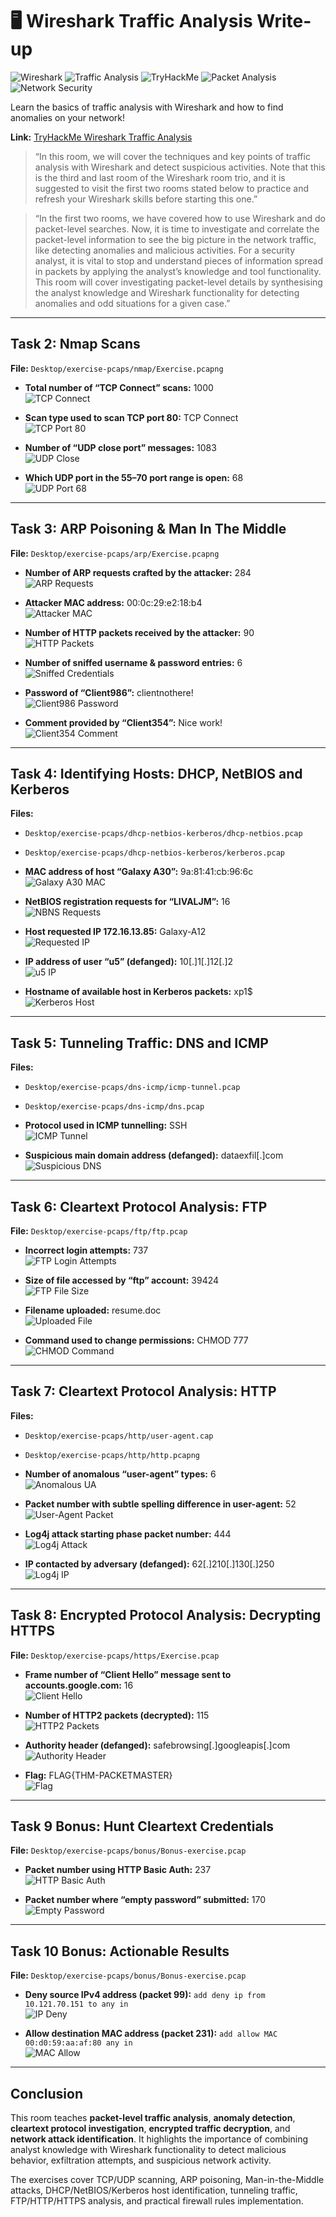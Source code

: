 # 🖥️ Wireshark Traffic Analysis Write-up

![Wireshark](https://img.shields.io/badge/Tool-Wireshark-blue?style=flat-square) ![Traffic Analysis](https://img.shields.io/badge/Topic-Traffic_Analysis-green?style=flat-square) ![TryHackMe](https://img.shields.io/badge/Platform-TryHackMe-orange?style=flat-square) ![Packet Analysis](https://img.shields.io/badge/Skill-Packet_Analysis-red?style=flat-square) ![Network Security](https://img.shields.io/badge/Focus-Network_Security-purple?style=flat-square)

Learn the basics of traffic analysis with Wireshark and how to find anomalies on your network!

**Link:** [TryHackMe Wireshark Traffic Analysis](https://tryhackme.com/room/wiresharktrafficanalysis)

> “In this room, we will cover the techniques and key points of traffic analysis with Wireshark and detect suspicious activities. Note that this is the third and last room of the Wireshark room trio, and it is suggested to visit the first two rooms stated below to practice and refresh your Wireshark skills before starting this one.”

> “In the first two rooms, we have covered how to use Wireshark and do packet-level searches. Now, it is time to investigate and correlate the packet-level information to see the big picture in the network traffic, like detecting anomalies and malicious activities. For a security analyst, it is vital to stop and understand pieces of information spread in packets by applying the analyst’s knowledge and tool functionality. This room will cover investigating packet-level details by synthesising the analyst knowledge and Wireshark functionality for detecting anomalies and odd situations for a given case.”

---

## Task 2: Nmap Scans

**File:** `Desktop/exercise-pcaps/nmap/Exercise.pcapng`

- **Total number of “TCP Connect” scans:** 1000  
  ![TCP Connect](https://github.com/user-attachments/assets/e3616045-c771-4ae3-a33b-422c6f2cf4d8)

- **Scan type used to scan TCP port 80:** TCP Connect  
  ![TCP Port 80](https://github.com/user-attachments/assets/012e3948-a94d-41ab-95e6-9f5ba8f19d94)

- **Number of “UDP close port” messages:** 1083  
  ![UDP Close](https://github.com/user-attachments/assets/5a66f9c5-1979-413a-ae94-db4949ba01d6)

- **Which UDP port in the 55–70 port range is open:** 68  
  ![UDP Port 68](https://github.com/user-attachments/assets/a2d05911-f351-4abf-881f-05552b6ff472)

---

## Task 3: ARP Poisoning & Man In The Middle

**File:** `Desktop/exercise-pcaps/arp/Exercise.pcapng`

- **Number of ARP requests crafted by the attacker:** 284  
  ![ARP Requests](https://github.com/user-attachments/assets/c96dbbf4-4012-4352-ad93-ae27402647df)

- **Attacker MAC address:** 00:0c:29:e2:18:b4  
  ![Attacker MAC](https://github.com/user-attachments/assets/d1ef7f6b-411c-4f71-9742-97c8e5042e19)

- **Number of HTTP packets received by the attacker:** 90  
  ![HTTP Packets](https://github.com/user-attachments/assets/ebb1389c-345f-4aa5-9cc9-dd8326840c11)

- **Number of sniffed username & password entries:** 6  
  ![Sniffed Credentials](https://github.com/user-attachments/assets/7f1a9eed-aacb-46b7-9644-8ae8acb04971)

- **Password of “Client986”:** clientnothere!  
  ![Client986 Password](https://github.com/user-attachments/assets/da243267-7222-42ed-b042-bd418f93c585)

- **Comment provided by “Client354”:** Nice work!  
  ![Client354 Comment](https://github.com/user-attachments/assets/89cb8358-6ffb-4aa8-8a95-c6d80b211db6)

---

## Task 4: Identifying Hosts: DHCP, NetBIOS and Kerberos

**Files:**  
- `Desktop/exercise-pcaps/dhcp-netbios-kerberos/dhcp-netbios.pcap`  
- `Desktop/exercise-pcaps/dhcp-netbios-kerberos/kerberos.pcap`

- **MAC address of host “Galaxy A30”:** 9a:81:41:cb:96:6c  
  ![Galaxy A30 MAC](https://github.com/user-attachments/assets/297c1077-0832-425c-bed6-d93058e343e7)

- **NetBIOS registration requests for “LIVALJM”:** 16  
  ![NBNS Requests](https://github.com/user-attachments/assets/28d44810-60bc-4e5a-858c-9ec0bb26ebdd)

- **Host requested IP 172.16.13.85:** Galaxy-A12  
  ![Requested IP](https://github.com/user-attachments/assets/e8502dc7-f81f-4bd4-a53c-0905c67d4b41)

- **IP address of user “u5” (defanged):** 10[.]1[.]12[.]2  
  ![u5 IP](https://github.com/user-attachments/assets/41b6f74e-812e-47da-9a97-bf65bee06da4)

- **Hostname of available host in Kerberos packets:** xp1$  
  ![Kerberos Host](https://github.com/user-attachments/assets/227722ca-7886-4a55-89ce-9dd105f49792)

---

## Task 5: Tunneling Traffic: DNS and ICMP

**Files:**  
- `Desktop/exercise-pcaps/dns-icmp/icmp-tunnel.pcap`  
- `Desktop/exercise-pcaps/dns-icmp/dns.pcap`

- **Protocol used in ICMP tunnelling:** SSH  
  ![ICMP Tunnel](https://github.com/user-attachments/assets/a5317845-cbd9-41f8-9c01-ac877c6db515)

- **Suspicious main domain address (defanged):** dataexfil[.]com  
  ![Suspicious DNS](https://github.com/user-attachments/assets/a8e8da55-6c6c-412f-97ba-62f6fc763ff0)

---

## Task 6: Cleartext Protocol Analysis: FTP

**File:** `Desktop/exercise-pcaps/ftp/ftp.pcap`

- **Incorrect login attempts:** 737  
  ![FTP Login Attempts](https://github.com/user-attachments/assets/280d2afe-4b01-4ca0-b98a-c4d4f1796d92)

- **Size of file accessed by “ftp” account:** 39424  
  ![FTP File Size](https://github.com/user-attachments/assets/f9a0a4e7-cf95-4eb9-9a8a-969d686804a2)

- **Filename uploaded:** resume.doc  
  ![Uploaded File](https://github.com/user-attachments/assets/116f2529-bfa4-420a-a052-780dcac80225)

- **Command used to change permissions:** CHMOD 777  
  ![CHMOD Command](https://github.com/user-attachments/assets/d255273f-c846-4ea5-8057-3231fb5f7a4f)

---

## Task 7: Cleartext Protocol Analysis: HTTP

**Files:**  
- `Desktop/exercise-pcaps/http/user-agent.cap`  
- `Desktop/exercise-pcaps/http/http.pcapng`

- **Number of anomalous “user-agent” types:** 6  
  ![Anomalous UA](https://github.com/user-attachments/assets/bcd73573-724b-4678-9521-bea9bed44478)

- **Packet number with subtle spelling difference in user-agent:** 52  
  ![User-Agent Packet](https://github.com/user-attachments/assets/8e1f6f8e-b9d1-4ec3-96d4-1873b9e0ddd3)

- **Log4j attack starting phase packet number:** 444  
  ![Log4j Attack](https://github.com/user-attachments/assets/ddf437b0-30ae-4e56-bea3-21b95d0af289)

- **IP contacted by adversary (defanged):** 62[.]210[.]130[.]250  
  ![Log4j IP](https://github.com/user-attachments/assets/22d78678-2f8c-4731-b2fa-ad8bcb675220)

---

## Task 8: Encrypted Protocol Analysis: Decrypting HTTPS

**File:** `Desktop/exercise-pcaps/https/Exercise.pcap`

- **Frame number of “Client Hello” message sent to accounts.google.com:** 16  
  ![Client Hello](https://github.com/user-attachments/assets/44afc8d4-c62f-419a-8141-0100209f2f6f)

- **Number of HTTP2 packets (decrypted):** 115  
  ![HTTP2 Packets](https://github.com/user-attachments/assets/0867f59d-7baf-4238-8b8c-69baf2eda557)

- **Authority header (defanged):** safebrowsing[.]googleapis[.]com  
  ![Authority Header](https://github.com/user-attachments/assets/ac55a0f2-46fc-4c2b-9bda-f896e0f92f2e)

- **Flag:** FLAG{THM-PACKETMASTER}  
  ![Flag](https://github.com/user-attachments/assets/d83af7ca-251c-4ace-9d7f-ce5593d1b8f9)

---

## Task 9 Bonus: Hunt Cleartext Credentials

**File:** `Desktop/exercise-pcaps/bonus/Bonus-exercise.pcap`

- **Packet number using HTTP Basic Auth:** 237  
  ![HTTP Basic Auth](https://github.com/user-attachments/assets/06ae9b80-123f-439a-b441-cc206a5c9745)

- **Packet number where “empty password” submitted:** 170  
  ![Empty Password](https://github.com/user-attachments/assets/be18e269-0bc5-43cc-9258-7888bb84d597)

---

## Task 10 Bonus: Actionable Results

**File:** `Desktop/exercise-pcaps/bonus/Bonus-exercise.pcap`

- **Deny source IPv4 address (packet 99):** `add deny ip from 10.121.70.151 to any in`  
  ![IP Deny](https://github.com/user-attachments/assets/098e1aed-f2b7-45d5-85d1-e1326f98dc9b)

- **Allow destination MAC address (packet 231):** `add allow MAC 00:d0:59:aa:af:80 any in`  
  ![MAC Allow](https://github.com/user-attachments/assets/1e2d02bc-b87a-4651-b0cd-fb49aada29fc)

---

## Conclusion

This room teaches **packet-level traffic analysis**, **anomaly detection**, **cleartext protocol investigation**, **encrypted traffic decryption**, and **network attack identification**. It highlights the importance of combining analyst knowledge with Wireshark functionality to detect malicious behavior, exfiltration attempts, and suspicious network activity.  

The exercises cover TCP/UDP scanning, ARP poisoning, Man-in-the-Middle attacks, DHCP/NetBIOS/Kerberos host identification, tunneling traffic, FTP/HTTP/HTTPS analysis, and practical firewall rules implementation.


